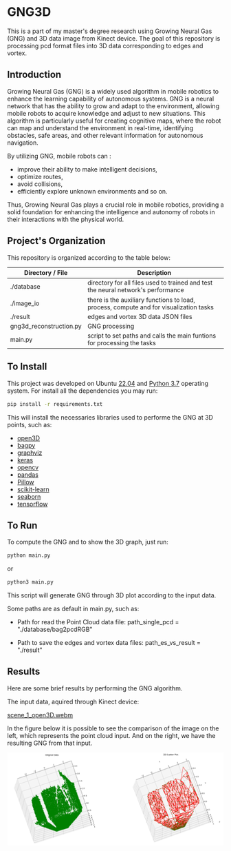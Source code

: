 # GNG3D
This is a part of my master's degree research using Growing Neural Gas (GNG) and 3D data image from Kinect device. The goal of this repository is processing pcd format files into 3D data corresponding to edges and vortex. 

## Introduction

Growing Neural Gas (GNG) is a widely used algorithm in mobile robotics to enhance the learning capability of autonomous systems. GNG is a neural network that has the ability to grow and adapt to the environment, allowing mobile robots to acquire knowledge and adjust to new situations. This algorithm is particularly useful for creating cognitive maps, where the robot can map and understand the environment in real-time, identifying obstacles, safe areas, and other relevant information for autonomous navigation. 

By utilizing GNG, mobile robots can :

- improve their ability to make intelligent decisions,
- optimize routes,
- avoid collisions,
- efficiently explore unknown environments and so on. 

Thus, Growing Neural Gas plays a crucial role in mobile robotics, providing a solid foundation for enhancing the intelligence and autonomy of robots in their interactions with the physical world.

## Project's Organization

This repository is organized according to the table below:

| Directory / File  | Description |
|-------|-------|
| ./database  | directory for all files used to trained and test the neural network's performance    |
| ./image_io  |  there is the auxiliary functions to load, process, compute and for visualization tasks|
| ./result    | edges and vortex 3D data JSON files |
| gng3d_reconstruction.py  |  GNG processing   |
| main.py     | script to set paths and calls the main funtions for processing the tasks |

## To Install
This project was developed on Ubuntu [22.04](https://ubuntu.com/download/desktop) and [Python 3.7](https://www.python.org/downloads/release/python-370/) operating system.
For install all the dependencies you may run:

```bash
pip install -r requirements.txt
```
This will install the necessaries libraries used to performe the GNG at 3D points, such as:
- [open3D](http://www.open3d.org/)
- [bagpy](https://pypi.org/project/bagpy/)
- [graphviz](https://pypi.org/project/graphviz/)
- [keras](https://keras.io/)
- [opencv](https://docs.opencv.org/3.4/index.html)
- [pandas](https://pandas.pydata.org/)
- [Pillow](https://pypi.org/project/Pillow/)
- [scikit-learn](https://scikit-learn.org/stable/)
- [seaborn](https://seaborn.pydata.org/)
- [tensorflow](https://www.tensorflow.org/?hl=pt-br)

## To Run

To compute the GNG and to show the 3D graph, just run:

```bash
python main.py
```
or

```bash
python3 main.py
```
This script will generate GNG through 3D plot according to the input data.

Some paths are as default in main.py, such as:
- Path for read the Point Cloud data file: path_single_pcd = "./database/bag2pcdRGB"

- Path to save the edges and vortex data files: path_es_vs_result = "./result"

## Results

Here are some brief results by performing the GNG algorithm. 

The input data, aquired through Kinect device:


[scene_1_open3D.webm](images_videos%2Fscene_1_open3D.mp4)

In the figure below it is possible to see the comparison of the image on the left, which represents the point cloud input. And on the right, we have the resulting GNG from that input.

![scene_1_compare.png](images_videos%2Fscene_1_compare.png)
